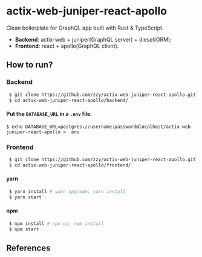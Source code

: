 # actix-web-juniper-react-apollo

Clean boilerplate for GraphQL app built with Rust & TypeScript.

- **Backend**: actix-web + juniper(GraphQL server) + diesel(ORM);
- **Frontend**: react + apollo(GraphQL client).

## How to run?

### Backend

``` Bash
 $ git clone https://github.com/zzy/actix-web-juniper-react-apollo.git
 $ cd actix-web-juniper-react-apollo/backend/
```

#### Put the `DATABASE_URL` in a `.env` file.

``` Shell
$ echo DATABASE_URL=postgres://username:password@localhost/actix-web-juniper-react-apollo > .env
```

### Frontend

``` Bash
 $ git clone https://github.com/zzy/actix-web-juniper-react-apollo.git
 $ cd actix-web-juniper-react-apollo/frontend/
```

#### yarn

``` Bash
 $ yarn install # yarn upgrade; yarn install
 $ yarn start
```

#### npm

``` Bash
 $ npm install # npm up; npm install
 $ npm start
```

## References
